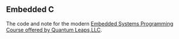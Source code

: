 ## Embedded C
The code and note for the modern [Embedded Systems Programming Course offered by Quantum Leaps,LLC](https://www.youtube.com/playlist?list=PLPW8O6W-1chwyTzI3BHwBLbGQoPFxPAPM).
